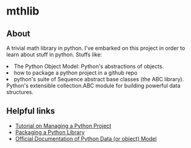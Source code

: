 # mthlib

## About
A trivial math library in python. I've embarked on this project in order to learn about stuff in python. Stuffs like:
<li> The Python Object Model: Python's abstractions of objects.
<li> how to package a python project in a github repo
<li> python's suite of Sequence abstract base classes (the ABC library). Python's extensible collection.ABC module for building powerful data structures.


## Helpful links
* [Tutorial on Managing a Python Project](https://github.com/yngvem/python-project-structure/)
* [Packaging a Python Library](https://blog.ionelmc.ro/2014/05/25/python-packaging/)
* [Official Documentation of Python Data (or object) Model](https://docs.python.org/3/reference/datamodel.html)